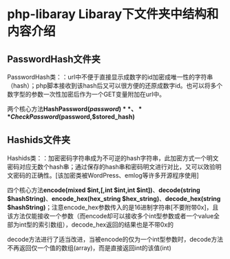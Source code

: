 # php-libaray Libaray下文件夹中结构和内容介绍
## PasswordHash文件夹
PasswordHash类：：url中不便于直接显示成数字的id加密成唯一性的字符串（hash）；php脚本接收到该hash后又可以很方便的还原成数字id。也可以将多个数字型的参数一次性加密后作为一个GET变量附加在url中。

两个核心方法**HashPassword($password)**、**CheckPassword($password,$stored_hash)**
## Hashids文件夹
Hashids类：：加密密码字符串成为不可逆的hash字符串，此加密方式一个明文密码对应无数个hash串；通过保存的hash串和密码明文进行对比，又可以效验明文密码的正确性。[该加密类被WordPress、emlog等许多开源程序使用]

四个核心方法**encode(mixed $int,[,int $int,int $int])**、**decode(string $hashString)**、**encode_hex(hex_string $hex_string)**、**decode_hex(string $hashString)**；注意encode_hex参数传入的是16进制字符串[不要附带0x]，且该方法仅能接收一个参数（而encode却可以接收多个int型参数或者一个value全部为int型的索引数组），decode_hex返回的结果也是不带0x的

decode方法进行了适当改进，当被encode的仅为一个int型参数时，decode方法不再返回仅一个值的数组(array)，而是直接返回int的该值(int)